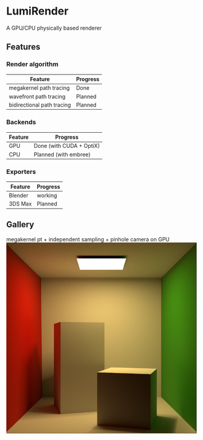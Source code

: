# LumiRender
A GPU/CPU physically based renderer

## Features

### Render algorithm
| Feature                                                 | Progress  |
|---------------------------------------------------------|-----------|
| megakernel path tracing                                 | Done      |
| wavefront path tracing                                  | Planned   |
| bidirectional path tracing                              | Planned   |

### Backends
| Feature             | Progress                                            |
|---------------------|-----------------------------------------------------|
| GPU                 | Done (with CUDA + OptiX)                            |
| CPU                 | Planned (with embree)                               |

### Exporters
| Feature             | Progress                                            |
|---------------------|-----------------------------------------------------|
| Blender             | working                                             |
| 3DS Max             | Planned                                             |

## Gallery
megakernel pt + independent sampling + pinhole camera on GPU
![](gallery/cornell_box.png)
